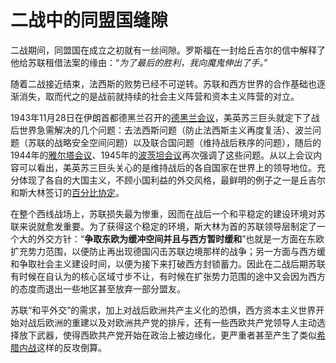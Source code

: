 # 二战中的同盟国缝隙

二战期间，同盟国在成立之初就有一丝间隙。罗斯福在一封给丘吉尔的信中解释了他给苏联租借法案的缘由：“*为了最后的胜利，我向魔鬼伸出了手。*”

随着二战接近结束，法西斯的败势已经不可逆转。苏联和西方世界的合作基础也逐渐消失，取而代之的是战前就持续的社会主义阵营和资本主义阵营的对立。

1943年11月28日在伊朗首都德黑兰召开的[德黑兰会议]()，美英苏三巨头就定下了战后世界急需解决的几个问题：去法西斯问题（防止法西斯主义再度复活）、波兰问题（苏联的战略安全空间问题）以及联合国问题（维持战后秩序的问题），随后的1944年的[雅尔塔会议](yalta.md)、1945年的[波茨坦会议](potsdam.md)再次强调了这些问题。从以上会议内容可以看出，美英苏三巨头关心的是维持战后的各自国家在世界上的领导地位。充分体现了各自的大国主义，不顾小国利益的外交风格，最鲜明的例子之一是丘吉尔和斯大林签订的[百分比协定](percentages.md)。

在整个西线战场上，苏联损失最为惨重，因而在战后一个和平稳定的建设环境对苏联来说就愈发重要。为了获得这个稳定的环境，斯大林为首的苏联领导层制定了一个大的外交方针：“**争取东欧为缓冲空间并且与西方暂时缓和**”也就是一方面在东欧扩充势力范围，以便防止再出现德国闪击苏联边境那样的战争；另一方面与西方缓和争取社会主义建设时间，以便为接下来打破西方封锁蓄力。因此在二战后期苏联有时候在自认为的核心区域寸步不让，有时候在扩张势力范围的途中又会因为西方的态度而退出一些地区甚至放弃一部分盟友。

苏联“和平外交”的需求，加上对战后欧洲共产主义化的恐惧，西方资本主义世界开始对战后欧洲的重建以及对欧洲共产党的排斥，还有一些西欧共产党领导人主动选择放下武器，使得西欧共产党开始在政治上被边缘化，更严重者甚至产生了类似[希腊内战](../chap2/greece_war.md)这样的反攻倒算。
